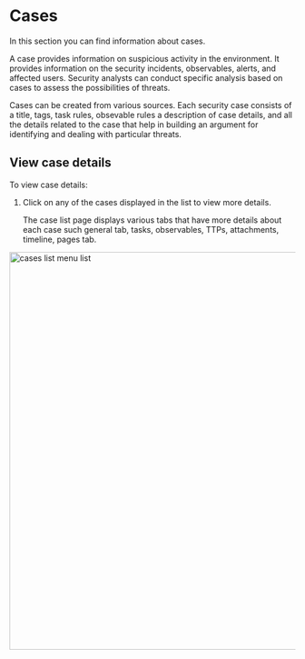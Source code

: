 # Cases

In this section you can find information about cases. 

A case provides information on suspicious activity in the environment. It provides information on the security incidents, observables, alerts, and affected users.  Security analysts can conduct specific analysis based on cases to assess the possibilities of threats. 

Cases can be created from various sources. Each security case consists of a title, tags, task rules, obsevable rules a description of case details, and all the details related to the case that help in building an argument for identifying and dealing with particular threats.

## View case details

To view case details: 

1. Click on any of the cases displayed in the list to view more details. 

    The case list page displays various tabs that have more details about each case such general tab, tasks, observables, TTPs, attachments, timeline, pages tab. 

<img src="/thehive/images/user-guides/analyst-corner/cases-list/cases-list-go-to-details-page.png" alt="cases list menu list" width="700" height="700"/>

